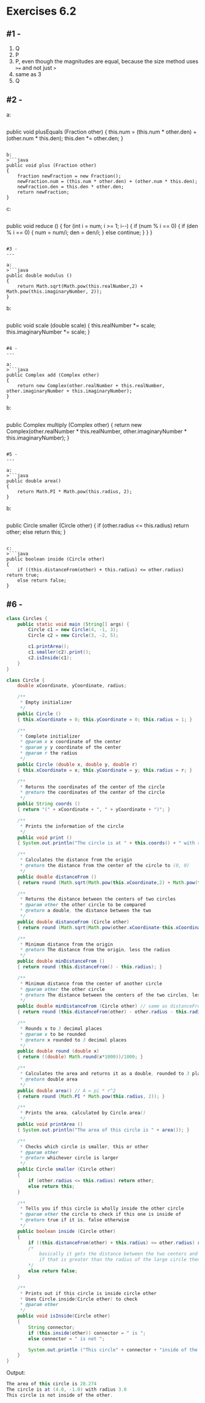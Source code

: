 # Exercises 6.2

#1 - 
---

1. Q
2. P
3. P, even though the magnitudes are equal, because the size method uses `>=` and not just `>`
4. same as 3
5. Q

#2 - 
---
a:
>```java
public void plusEquals (Fraction other) 
{
    this.num = (this.num * other.den) + (other.num * this.den);
    this.den *= other.den;
}
```

b:
>```java
public void plus (Fraction other) 
{
    fraction newFraction = new Fraction();
    newFraction.num = (this.num * other.den) + (other.num * this.den);
    newFraction.den = this.den * other.den;
    return newFraction;
}
```

c:
>```java
public void reduce () 
{
    for (int i = num; i >= 1; i--) 
    {
        if (num % i == 0) 
        {
            if (den % i == 0) 
            {
                num = num/i;
                den = den/i;
            }
            else continue;
        }
    }
}
```

#3 - 
---

a:
>```java
public double modulus ()
{
    return Math.sqrt(Math.pow(this.realNumber,2) + Math.pow(this.imaginaryNumber, 2));
}
```

b:
>```java
public void scale (double scale) 
{
    this.realNumber *= scale;
    this.imaginaryNumber *= scale;
}
```

#4 -
---

a: 
>```java
public Complex add (Complex other)
{
    return new Complex(other.realNumber + this.realNumber, other.imaginaryNumber + this.imaginaryNumber);
}
```

b: 
>```java
public Complex multiply (Complex other)
{
    return new Complex(other.realNumber * this.realNumber, other.imaginaryNumber * this.imaginaryNumber);
}
```

#5 - 
---

a:
>```java
public double area()
{
    return Math.PI * Math.pow(this.radius, 2);
}
```

b:
>```java
public Circle smaller (Circle other)
{
    if (other.radius <= this.radius) return other;
    else return this;
}
```

c:
>```java
public boolean inside (Circle other)
{
    if ((this.distanceFrom(other) + this.radius) <= other.radius) return true;
    else return false;
}
```

#6 -
---

```java
class Circles {
    public static void main (String[] args) {
        Circle c1 = new Circle(4, -1, 3);
        Circle c2 = new Circle(3, -2, 5);

        c1.printArea();
        c1.smaller(c2).print();
        c2.isInside(c1);
    }
} 

class Circle {
    double xCoordinate, yCoordinate, radius;

    /**
     * Empty initializer
     */
    public Circle ()
    { this.xCoordinate = 0; this.yCoordinate = 0; this.radius = 1; }

    /**
     * Complete initializer
     * @param x x coordinate of the center
     * @param y y coordinate of the center
     * @param r the radius 
     */
    public Circle (double x, double y, double r)
    { this.xCoordinate = x; this.yCoordinate = y; this.radius = r; }

    /**
     * Returns the coordinates of the center of the circle
     * @return the coordinates of the center of the circle
     */
    public String coords ()
    { return "(" + xCoordinate + ", " + yCoordinate + ")"; }

    /**
     * Prints the information of the circle
     */
    public void print ()
    { System.out.println("The circle is at " + this.coords() + " with radius " + this.radius); }

    /**
     * Calculates the distance from the origin
     * @return the distance from the center of the circle to (0, 0)
     */
    public double distanceFrom () 
    { return round (Math.sqrt(Math.pow(this.xCoordinate,2) + Math.pow(this.yCoordinate,2))); }

    /**
     * Returns the distance between the centers of two circles
     * @param other the other circle to be compared
     * @return a double, the distance between the two 
     */
    public double distanceFrom (Circle other) 
    { return round (Math.sqrt(Math.pow(other.xCoordinate-this.xCoordinate,2) + Math.pow(other.yCoordinate-this.yCoordinate,2))); }

    /**
     * Minimum distance from the origin
     * @return The distance from the origin, less the radius
     */
    public double minDistanceFrom ()
    { return round (this.distanceFrom() - this.radius); }

    /**
     * Minimum distance from the center of another circle
     * @param other the other circle
     * @return The distance between the centers of the two circles, less the two radii, so it's actually the minimum distance
     */
    public double minDistanceFrom (Circle other) // same as distanceFrom (Circle a) but lesses the radii
    { return round (this.distanceFrom(other) - other.radius - this.radius); }

    /**
     * Rounds x to 3 decimal places
     * @param x to be rounded
     * @return x rounded to 3 decimal places
     */
    public double round (double x) 
    { return ((double) Math.round(x*1000))/1000; }

    /**
     * Calculates the area and returns it as a double, rounded to 3 places
     * @return double area 
     */
    public double area() // A = pi * r^2
    { return round (Math.PI * Math.pow(this.radius, 2)); }

    /**
     * Prints the area, calculated by Circle.area()
     */
    public void printArea ()
    { System.out.println("The area of this circle is " + area()); }

    /**
     * Checks which circle is smaller, this or other
     * @param other
     * @return whichever circle is larger
     */
    public Circle smaller (Circle other)
    {
        if (other.radius <= this.radius) return other;
        else return this;
    }

    /**
     * Tells you if this circle is wholly inside the other circle
     * @param other the circle to check if this one is inside of 
     * @return true if it is, false otherwise
     */
    public boolean inside (Circle other)
    {
        if ((this.distanceFrom(other) + this.radius) <= other.radius) return true;
        /*
            basically it gets the distance between the two centers and adds the radius of the smaller circle
            if that is greater than the radius of the large circle then it can't be inside it 
        */
        else return false;
    }

    /**
     * Prints out if this circle is inside circle other
     * Uses Circle.inside(Circle other) to check 
     * @param other
     */
    public void isInside(Circle other)
    {
        String connector;
        if (this.inside(other)) connector = " is ";
        else connector = " is not ";

        System.out.println ("This circle" + connector + "inside of the other.");
    }
}
```
Output:

```java
The area of this circle is 28.274
The circle is at (4.0, -1.0) with radius 3.0
This circle is not inside of the other.
```

